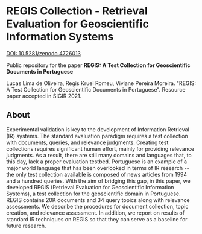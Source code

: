 # REGIS Collection - Retrieval Evaluation for Geoscientific Information Systems

[DOI: 10.5281/zenodo.4726013](https://zenodo.org/badge/latestdoi/343866827)

Public repository for the paper **REGIS: A Test Collection for Geoscientific Documents in Portuguese**

Lucas Lima de Oliveira, Regis Kruel Romeu, Viviane Pereira Moreira. "REGIS: A Test Collection for Geoscientific Documents in Portuguese".
Resource paper accepted in SIGIR 2021.

## About

Experimental validation is key to the development of Information Retrieval (IR) systems. The standard evaluation paradigm requires a test collection with documents, queries, and relevance judgments. Creating test collections requires significant human effort, mainly for providing relevance judgments. As a result, there are still many domains and languages that, to this day, lack a proper evaluation testbed. Portuguese is an example of a major world language that has been overlooked in terms of IR research -- the only test collection available is composed of news articles from 1994 and a hundred queries.  With the aim of bridging this gap, in this paper, we developed REGIS (Retrieval Evaluation for Geoscientific Information Systems), a test collection for the geoscientific domain in Portuguese. REGIS contains 20K documents and 34 query topics along with relevance assessments. We describe the procedures for document collection, topic creation, and relevance assessment. In addition, we report on results of standard IR techniques on REGIS so that they can serve as a baseline for future research.

